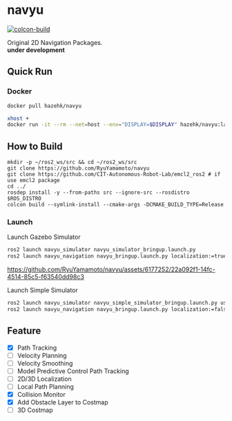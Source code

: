 # navyu
[![colcon-build](https://github.com/RyuYamamoto/navyu/actions/workflows/colcon-build.yml/badge.svg)](https://github.com/RyuYamamoto/navyu/actions/workflows/colcon-build.yml)

Original 2D Navigation Packages.  
**under development**

## Quick Run
### Docker
```bash
docker pull hazehk/navyu

xhost +
docker run -it --rm --net=host --env="DISPLAY=$DISPLAY" hazehk/navyu:latest
```

## How to Build
```
mkdir -p ~/ros2_ws/src && cd ~/ros2_ws/src
git clone https://github.com/RyuYamamoto/navyu
git clone https://github.com/CIT-Autonomous-Robot-Lab/emcl2_ros2 # if use emcl2 package
cd ../
rosdep install -y --from-paths src --ignore-src --rosdistro $ROS_DISTRO
colcon build --symlink-install --cmake-args -DCMAKE_BUILD_TYPE=Release
```

### Launch
Launch Gazebo Simulator
```bash
ros2 launch navyu_simulator navyu_simulator_bringup.launch.py
ros2 launch navyu_navigation navyu_bringup.launch.py localization:=true
```

https://github.com/RyuYamamoto/navyu/assets/6177252/22a092f1-14fc-4514-85c5-f63540dd98c3

Launch Simple Simulator
```bash
ros2 launch navyu_simulator navyu_simple_simulator_bringup.launch.py use_rviz:=false
ros2 launch navyu_navigation navyu_bringup.launch.py localization:=false
```

## Feature
- [x] Path Tracking
- [ ] Velocity Planning
- [ ] Velocity Smoothing
- [ ] Model Predictive Control Path Tracking
- [ ] 2D/3D Localization
- [ ] Local Path Planning
- [x] Collision Monitor
- [x] Add Obstacle Layer to Costmap
- [ ] 3D Costmap
